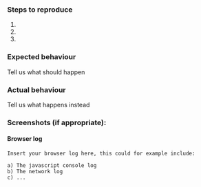 <!--
Thanks for submitting a change to ownCloud!

This is the issue tracker for the design system. 

For reporting potential security issues please see https://owncloud.org/security/

To make it possible for us to help you please fill out below information carefully.

Before reporting any issues please make sure that you're using the latest available version of the ODS
--> 

### Steps to reproduce
1.
2.
3.

### Expected behaviour
Tell us what should happen

### Actual behaviour
Tell us what happens instead

### Screenshots (if appropriate):


#### Browser log
```
Insert your browser log here, this could for example include:

a) The javascript console log
b) The network log 
c) ...
```
